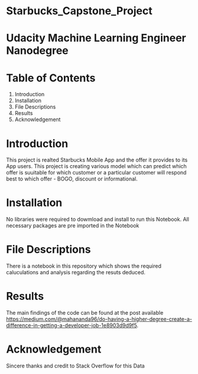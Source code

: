 # Starbucks_Capstone_Project
# Udacity Machine Learning Engineer Nanodegree

# Table of Contents
1) Introduction
2) Installation
3) File Descriptions
4) Results
5) Acknowledgement


# Introduction
This project is realted Starbucks Mobile App and the offer it provides to its App users. This project is creating various model which can predict which offer is suuitable for which customer or a particular customer will respond best to which offer - BOGO, discount or informational.

# Installation
No libraries were required to dowmload and install to run this Notebook. All necessary packages are pre imported in the Notebook

# File Descriptions
There is a notebook in this repository which shows the required caluculations and analysis regarding the resuts deduced.

# Results
The main findings of the code can be found at the post available https://medium.com/@mahananda96/do-having-a-higher-degree-create-a-difference-in-getting-a-developer-job-1e8903d9d9f5.

# Acknowledgement
Sincere thanks and credit to Stack Overflow for this Data


